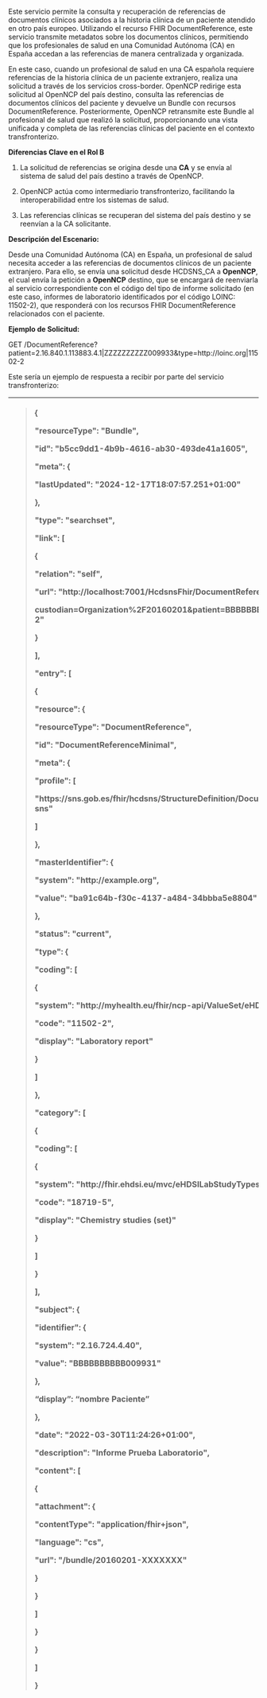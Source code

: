 <p>Este servicio permite la consulta y recuperación de referencias de
documentos clínicos asociados a la historia clínica de un paciente
atendido en otro país europeo. Utilizando el recurso FHIR
DocumentReference, este servicio transmite metadatos sobre los
documentos clínicos, permitiendo que los profesionales de salud en una
Comunidad Autónoma (CA) en España accedan a las referencias de manera
centralizada y organizada.</p>
<p>En este caso, cuando un profesional de salud en una CA española
requiere referencias de la historia clínica de un paciente extranjero,
realiza una solicitud a través de los servicios cross-border. OpenNCP
redirige esta solicitud al OpenNCP del país destino, consulta las
referencias de documentos clínicos del paciente y devuelve un Bundle con
recursos DocumentReference. Posteriormente, OpenNCP retransmite este
Bundle al profesional de salud que realizó la solicitud, proporcionando
una vista unificada y completa de las referencias clínicas del paciente
en el contexto transfronterizo.</p>
<p><strong>Diferencias Clave en el Rol B</strong></p>
<ol type="1">
<li><p>La solicitud de referencias se origina desde una
<strong>CA</strong> y se envía al sistema de salud del país destino a
través de OpenNCP.</p></li>
<li><p>OpenNCP actúa como intermediario transfronterizo, facilitando la
interoperabilidad entre los sistemas de salud.</p></li>
<li><p>Las referencias clínicas se recuperan del sistema del país
destino y se reenvían a la CA solicitante.</p></li>
</ol>
<p><strong>Descripción del Escenario:</strong></p>
<p>Desde una Comunidad Autónoma (CA) en España, un profesional de salud
necesita acceder a las referencias de documentos clínicos de un paciente
extranjero. Para ello, se envía una solicitud desde HCDSNS_CA a
<strong>OpenNCP</strong>, el cual envía la petición a
<strong>OpenNCP</strong> destino, que se encargará de reenviarla al
servicio correspondiente con el código del tipo de informe solicitado
(en este caso, informes de laboratorio identificados por el código
LOINC: 11502-2), que responderá con los recursos FHIR DocumentReference
relacionados con el paciente.</p>
<p><strong>Ejemplo de Solicitud:</strong></p>
<p>GET
/DocumentReference?patient=2.16.840.1.113883.4.1|ZZZZZZZZZZ009933&amp;type=http://loinc.org|11502-2</p>
<p>Este sería un ejemplo de respuesta a recibir por parte del servicio
transfronterizo:</p>
<table>
<colgroup>
<col style="width: 100%" />
</colgroup>
<thead>
<tr>
<th style="text-align: left;"><blockquote>
<p>{</p>
<p>"resourceType": "Bundle",</p>
<p>"id": "b5cc9dd1-4b9b-4616-ab30-493de41a1605",</p>
<p>"meta": {</p>
<p>"lastUpdated": "2024-12-17T18:07:57.251+01:00"</p>
<p>},</p>
<p>"type": "searchset",</p>
<p>"link": [</p>
<p>{</p>
<p>"relation": "self",</p>
<p>"url": "http://localhost:7001/HcdsnsFhir/DocumentReference?</p>
<p>custodian=Organization%2F20160201&amp;patient=BBBBBBBBBB134064&amp;type=11502-2"</p>
<p>}</p>
<p>],</p>
<p>"entry": [</p>
<p>{</p>
<p>"resource": {</p>
<p>"resourceType": "DocumentReference",</p>
<p>"id": "DocumentReferenceMinimal",</p>
<p>"meta": {</p>
<p>"profile": [</p>
<p>"https://sns.gob.es/fhir/hcdsns/StructureDefinition/DocumentReference-minimal-sns"</p>
<p>]</p>
<p>},</p>
<p>"masterIdentifier": {</p>
<p>"system": "http://example.org",</p>
<p>"value": "ba91c64b-f30c-4137-a484-34bbba5e8804"</p>
<p>},</p>
<p>"status": "current",</p>
<p>"type": {</p>
<p>"coding": [</p>
<p>{</p>
<p>"system":
"http://myhealth.eu/fhir/ncp-api/ValueSet/eHDSILaboratoryReportType",</p>
<p>"code": "11502-2",</p>
<p>"display": "Laboratory report"</p>
<p>}</p>
<p>]</p>
<p>},</p>
<p>"category": [</p>
<p>{</p>
<p>"coding": [</p>
<p>{</p>
<p>"system": "http://fhir.ehdsi.eu/mvc/eHDSILabStudyTypes",</p>
<p>"code": "18719-5",</p>
<p>"display": "Chemistry studies (set)"</p>
<p>}</p>
<p>]</p>
<p>}</p>
<p>],</p>
<p>"subject": {</p>
<p>"identifier": {</p>
<p>"system": "2.16.724.4.40",</p>
<p>"value": "BBBBBBBBBB009931"</p>
<p>},</p>
<p>“display”: “nombre Paciente”</p>
<p>},</p>
<p>"date": "2022-03-30T11:24:26+01:00",</p>
<p>"description": "Informe Prueba Laboratorio",</p>
<p>"content": [</p>
<p>{</p>
<p>"attachment": {</p>
<p>"contentType": "application/fhir+json",</p>
<p>"language": "cs",</p>
<p>"url": "/bundle/20160201-XXXXXXX"</p>
<p>}</p>
<p>}</p>
<p>]</p>
<p>}</p>
<p>}</p>
<p>]</p>
<p>}</p>
</blockquote></th>
</tr>
</thead>
<tbody>
</tbody>
</table>
